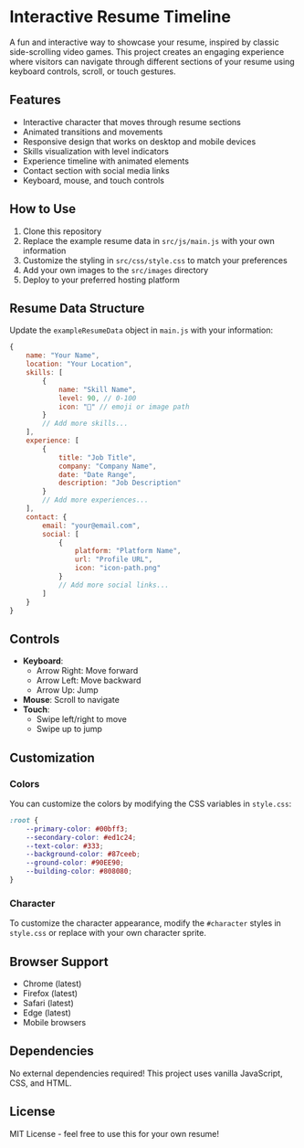 # Interactive Resume Timeline

A fun and interactive way to showcase your resume, inspired by classic side-scrolling video games. This project creates an engaging experience where visitors can navigate through different sections of your resume using keyboard controls, scroll, or touch gestures.

## Features

- Interactive character that moves through resume sections
- Animated transitions and movements
- Responsive design that works on desktop and mobile devices
- Skills visualization with level indicators
- Experience timeline with animated elements
- Contact section with social media links
- Keyboard, mouse, and touch controls

## How to Use

1. Clone this repository
2. Replace the example resume data in `src/js/main.js` with your own information
3. Customize the styling in `src/css/style.css` to match your preferences
4. Add your own images to the `src/images` directory
5. Deploy to your preferred hosting platform

## Resume Data Structure

Update the `exampleResumeData` object in `main.js` with your information:

```javascript
{
    name: "Your Name",
    location: "Your Location",
    skills: [
        { 
            name: "Skill Name",
            level: 90, // 0-100
            icon: "🔵" // emoji or image path
        }
        // Add more skills...
    ],
    experience: [
        {
            title: "Job Title",
            company: "Company Name",
            date: "Date Range",
            description: "Job Description"
        }
        // Add more experiences...
    ],
    contact: {
        email: "your@email.com",
        social: [
            {
                platform: "Platform Name",
                url: "Profile URL",
                icon: "icon-path.png"
            }
            // Add more social links...
        ]
    }
}
```

## Controls

- **Keyboard**:
  - Arrow Right: Move forward
  - Arrow Left: Move backward
  - Arrow Up: Jump
- **Mouse**: Scroll to navigate
- **Touch**: 
  - Swipe left/right to move
  - Swipe up to jump

## Customization

### Colors
You can customize the colors by modifying the CSS variables in `style.css`:

```css
:root {
    --primary-color: #00bff3;
    --secondary-color: #ed1c24;
    --text-color: #333;
    --background-color: #87ceeb;
    --ground-color: #90EE90;
    --building-color: #808080;
}
```

### Character
To customize the character appearance, modify the `#character` styles in `style.css` or replace with your own character sprite.

## Browser Support

- Chrome (latest)
- Firefox (latest)
- Safari (latest)
- Edge (latest)
- Mobile browsers

## Dependencies

No external dependencies required! This project uses vanilla JavaScript, CSS, and HTML.

## License

MIT License - feel free to use this for your own resume! 